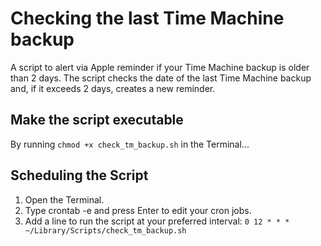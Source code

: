 # Checking the last Time Machine backup

A script to alert via Apple reminder if your Time Machine backup is older than 2 days. 
The script checks the date of the last Time Machine backup and, if it exceeds 2 days, creates a new reminder.

## Make the script executable 
By running `chmod +x check_tm_backup.sh` in the Terminal...

## Scheduling the Script

1. Open the Terminal.
2. Type crontab -e and press Enter to edit your cron jobs.
3. Add a line to run the script at your preferred interval: `0 12 * * * ~/Library/Scripts/check_tm_backup.sh`
